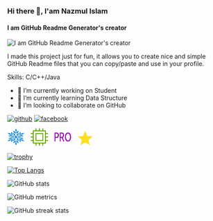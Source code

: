 ### Hi there 👋, I'am Nazmul Islam
#### I am GitHub Readme Generator's creator
![I am GitHub Readme Generator's creator](https://scontent.fdac152-1.fna.fbcdn.net/v/t39.30808-6/356222175_284214894168178_5868456286769393247_n.jpg?stp=dst-jpg_p526x296&_nc_cat=102&ccb=1-7&_nc_sid=a5f93a&_nc_eui2=AeHlURqIeLYqsHDeg15BxoFyZJeaXabunU9kl5pdpu6dT30ILf8hSTU6pg1W9Iykm6pIsz9KFcUFZ2O10nCnIjxu&_nc_ohc=_4DU-z0DXsQQ7kNvgE-dwFi&_nc_ht=scontent.fdac152-1.fna&oh=00_AYA2prjE9xaqUJiLe_mMRAilw-bqUc08fuMDkAlNo3QRHQ&oe=66819658)

I made this project just for fun, it allows you to create nice and simple GitHub Readme files that you can copy/paste and use in your profile.

Skills: C/C++/Java

- 🔭 I’m currently working on Student 
- 🌱 I’m currently learning Data Structure 
- 👯 I’m looking to collaborate on GitHub 


[<img src='https://cdn.jsdelivr.net/npm/simple-icons@3.0.1/icons/github.svg' alt='github' height='40'>](https://github.com/https://github.com/nazmula123)  [<img src='https://cdn.jsdelivr.net/npm/simple-icons@3.0.1/icons/facebook.svg' alt='facebook' height='40'>](https://www.facebook.com/https://www.facebook.com/profile.php?id=100077390086777)  

<a href='https://archiveprogram.github.com/'><img src='https://raw.githubusercontent.com/acervenky/animated-github-badges/master/assets/acbadge.gif' width='40' height='40'></a> <a href='https://docs.github.com/en/developers'><img src='https://raw.githubusercontent.com/acervenky/animated-github-badges/master/assets/devbadge.gif' width='40' height='40'></a> <a href='https://github.com/pricing'><img src='https://raw.githubusercontent.com/acervenky/animated-github-badges/master/assets/pro.gif' width='40' height='40'></a> <a href='https://stars.github.com/'><img src='https://raw.githubusercontent.com/acervenky/animated-github-badges/master/assets/starbadge.gif' width='35' height='35'></a> 

[![trophy](https://github-profile-trophy.vercel.app/?username=https://github.com/nazmula123)](https://github.com/ryo-ma/github-profile-trophy)

[![Top Langs](https://github-readme-stats.vercel.app/api/top-langs/?username=https://github.com/nazmula123)](https://github.com/anuraghazra/github-readme-stats)

![GitHub stats](https://github-readme-stats.vercel.app/api?username=https://github.com/nazmula123&show_icons=true)  

![GitHub metrics](https://metrics.lecoq.io/https://github.com/nazmula123)  

![GitHub streak stats](https://streak-stats.demolab.com/?user=https://github.com/nazmula123)  

